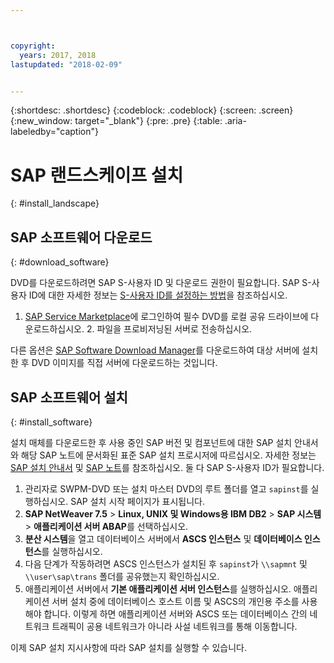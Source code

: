 ```yaml
---



copyright:
  years: 2017, 2018
lastupdated: "2018-02-09"


---
```


{:shortdesc: .shortdesc}
{:codeblock: .codeblock}
{:screen: .screen}
{:new_window: target="_blank"}
{:pre: .pre}
{:table: .aria-labeledby="caption"}

# SAP 랜드스케이프 설치
{: #install_landscape}

## SAP 소프트웨어 다운로드
{: #download_software}

DVD를 다운로드하려면 SAP S-사용자 ID 및 다운로드 권한이 필요합니다. SAP S-사용자 ID에 대한 자세한 정보는 [S-사용자 ID를 설정하는 방법](https://www.sapappsdevelopmentpartnercenter.com/en/faq/program-faqs_2/how-to-receive-an-s-user-to-access-the-s_77)을 참조하십시오.

1. [SAP Service Marketplace](https://websmp201.sap-ag.de/)에 로그인하여 필수 DVD를 로컬 공유 드라이브에 다운로드하십시오. 2. 파일을 프로비저닝된 서버로 전송하십시오. 

다른 옵션은 [SAP Software Download Manager](https://support.sap.com/en/my-support/software-downloads.html#section_995042677)를 다운로드하여 대상 서버에 설치한 후 DVD 이미지를 직접 서버에 다운로드하는 것입니다. 

## SAP 소프트웨어 설치
{: #install_software}

설치 매체를 다운로드한 후 사용 중인 SAP 버전 및 컴포넌트에 대한 SAP 설치 안내서와 해당 SAP 노트에 문서화된 표준 SAP 설치 프로시저에 따르십시오. 자세한 정보는 [SAP 설치 안내서](https://service.sap.com/instguides) 및 [SAP 노트](https://support.sap.com)를 참조하십시오. 둘 다 SAP S-사용자 ID가 필요합니다.

1. 관리자로 SWPM-DVD 또는 설치 마스터 DVD의 루트 폴더를 열고 `sapinst`를 실행하십시오. SAP 설치 시작 페이지가 표시됩니다.
2. **SAP NetWeaver 7.5** > **Linux, UNIX 및 Windows용 IBM DB2** > **SAP 시스템** > **애플리케이션 서버 ABAP**를 선택하십시오.
3. **분산 시스템**을 열고 데이터베이스 서버에서 **ASCS 인스턴스** 및 **데이터베이스 인스턴스**를 실행하십시오.
4. 다음 단계가 작동하려면 ASCS 인스턴스가 설치된 후 `sapinst`가 `\\sapmnt` 및 `\\user\sap\trans` 폴더를 공유했는지 확인하십시오.
5. 애플리케이션 서버에서 **기본 애플리케이션 서버 인스턴스**를 실행하십시오. 애플리케이션 서버 설치 중에 데이터베이스 호스트 이름 및 ASCS의 개인용 주소를 사용해야 합니다. 이렇게 하면 애플리케이션 서버와 ASCS 또는 데이터베이스 간의 네트워크 트래픽이 공용 네트워크가 아니라 사설 네트워크를 통해 이동합니다.

이제 SAP 설치 지시사항에 따라 SAP 설치를 실행할 수 있습니다.

